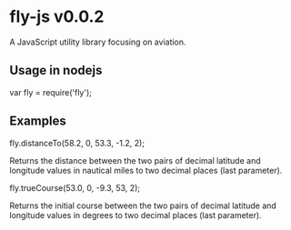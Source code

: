 # fly-js v0.0.2
A JavaScript utility library focusing on aviation.

## Usage in nodejs

var fly = require('fly');

## Examples

fly.distanceTo(58.2, 0, 53.3, -1.2, 2);

Returns the distance between the two pairs of decimal latitude and longitude values in nautical miles to two decimal places (last parameter).

fly.trueCourse(53.0, 0, -9.3, 53, 2);

Returns the initial course between the two pairs of decimal latitude and longitude values in degrees to two decimal places (last parameter).
